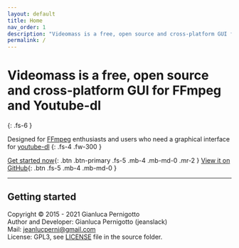 ```yaml
---
layout: default
title: Home
nav_order: 1
description: "Videomass is a free, open source and cross-platform GUI for FFmpeg and Youtube-dl."
permalink: /
---
```


# Videomass is a free, open source and cross-platform GUI for FFmpeg and Youtube-dl
{: .fs-6 }

Designed for [FFmpeg](https://www.ffmpeg.org/) enthusiasts and users who need a graphical interface for [youtube-dl](http://ytdl-org.github.io/youtube-dl/)
{: .fs-4 .fw-300 }

[Get started now](#getting-started){: .btn .btn-primary .fs-5 .mb-4 .mb-md-0 .mr-2 } [View it on GitHub](https://github.com/jeanslack/Videomass){: .btn .fs-5 .mb-4 .mb-md-0 }

---

## Getting started


Copyright © 2015 - 2021 Gianluca Pernigotto   
Author and Developer: Gianluca Pernigotto (jeanslack)   
Mail: <jeanlucperni@gmail.com>   
License: GPL3, see [LICENSE](https://github.com/jeanslack/Videomass/blob/gh-pages/LICENSE) file in the source folder.
